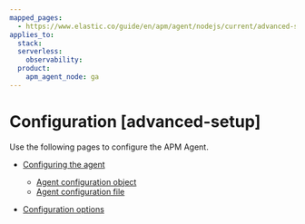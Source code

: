 ```yaml
---
mapped_pages:
  - https://www.elastic.co/guide/en/apm/agent/nodejs/current/advanced-setup.html
applies_to:
  stack:
  serverless:
    observability:
  product:
    apm_agent_node: ga
---
```


# Configuration [advanced-setup]

Use the following pages to configure the APM Agent.

* [Configuring the agent](/reference/configuring-agent.md)

    * [Agent configuration object](/reference/configuring-agent.md#agent-configuration-object)
    * [Agent configuration file](/reference/configuring-agent.md#agent-configuration-file)

* [Configuration options](/reference/configuration.md)





